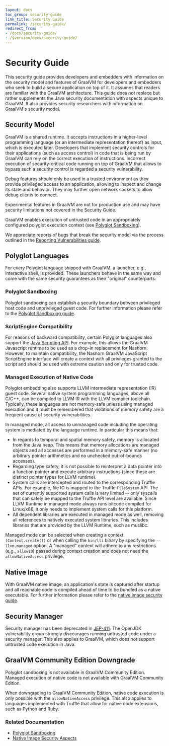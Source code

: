 ```yaml
---
layout: docs
toc_group: security-guide
link_title: Security Guide
permalink: /security-guide/
redirect_from:
- /docs/security-guide/
- /$version/docs/security-guide/
---
```


# Security Guide

This security guide provides developers and embedders with information on the security model and features of GraalVM for developers and embedders who seek to build a secure application on top of it.
It assumes that readers are familiar with the GraalVM architecture.
This guide does not replace but rather supplements the Java security documentation with aspects unique to GraalVM.
It also provides security researchers with information on GraalVM's security model.

## Security Model

GraalVM is a shared runtime. It accepts instructions in a higher-level
programming language (or an intermediate representation thereof) as input, which is executed later.
Developers that implement security controls for their applications (such as access control) in code that is being run by GraalVM can rely on the correct execution of instructions.
Incorrect execution of security-critical code running on top of GraalVM that allows to bypass such a security control is regarded a security vulnerability.

Debug features should only be used in a trusted environment as they provide privileged access to an application, allowing to inspect and change its state and behavior.
They may further open network sockets to allow debug clients to connect.

Experimental features in GraalVM are not for production use and may have security limitations not covered in the Security Guide.

GraalVM enables execution of untrusted code in an appropriately configured polyglot execution context (see [Polyglot Sandboxing](polyglot-sandbox.md)).

We appreciate reports of bugs that break the security model via the process
outlined in the [Reporting Vulnerabilities guide](https://www.oracle.com/corporate/security-practices/assurance/vulnerability/reporting.html).

## Polyglot Languages

For every Polyglot language shipped with GraalVM, a launcher, e.g., interactive shell, is provided.
These launchers behave in the same way and come with the same security guarantees as their "original" counterparts.

### Polyglot Sandboxing

Polyglot sandboxing can establish a security boundary between privileged host code and unprivileged guest code.
For further information please refer to the [Polyglot Sandboxing guide](polyglot-sandbox.md).

### ScriptEngine Compatibility

For reasons of backward compatibility, certain Polyglot languages also support the [Java Scripting API](https://docs.oracle.com/javase/9/scripting/java-scripting-api.htm).
For example, this allows the GraalVM Javascript runtime to be used as a drop-in replacement for Nashorn.
However, to maintain compatibility, the Nashorn GraalVM JavaScript ScriptEngine interface will create a context with all privileges granted to the script and should be used with extreme caution and only for trusted code.

### Managed Execution of Native Code

Polyglot embedding also supports LLVM intermediate representation (IR) guest code.
Several native system programming languages, above all C/C++, can be compiled to LLVM IR with the LLVM compiler toolchain.
Typically, these languages are not memory-safe unless using managed execution and it must be remembered that violations of memory safety are a frequent cause of security vulnerabilities.

In managed mode, all access to unmanaged code including the operating system is mediated by the language runtime. In particular this means that:

* In regards to temporal and spatial memory safety, memory is allocated from the Java heap. This means that memory allocations are managed objects and all accesses are performed in a memory-safe manner (no arbitrary pointer arithmetics and no unchecked out-of-bounds accesses).
* Regarding type safety, it is not possible to reinterpret a data pointer into a function pointer and execute arbitrary instructions (since these are distinct pointer types for LLVM runtime).
* System calls are intercepted and routed to the corresponding Truffle APIs. For example, file IO is mapped to the Truffle `FileSystem` API.
The set of currently supported system calls is very limited -- only syscalls that can safely be mapped to the Truffle API level are available. Since LLVM Runtime in managed mode always runs bitcode compiled for Linux/x86, it only needs to implement system calls for this platform.
* All dependent libraries are executed in managed mode as well, removing all references to natively executed system libraries. This includes libraries that are provided by the LLVM Runtime, such as muslibc.

Managed mode can be selected when creating a context `(Context.create())` or when calling the `bin/lli` binary by specifying the `--llvm.managed` option. A "managed" context will adhere to any restrictions (e.g., `allowIO`) passed during context creation and does not need the `allowNativeAccess` privilege.

## Native Image

With GraalVM native image, an application's state is captured after startup and all reachable code is compiled ahead of time to be bundled as a native executable.
For further information please refer to the [native image security guide](native-image.md).

## Security Manager

Security manager has been deprecated in [JEP-411](https://openjdk.java.net/jeps/411).
The OpenJDK vulnerability group strongly discourages running untrusted code under a security manager.
This also applies to GraalVM, which does not support untrusted code execution in Java.

## GraalVM Community Edition Downgrade

Polyglot sandboxing is not available in GraalVM Community Edition.
Managed execution of native code is not available with GraalVM Community Edition.

When downgrading to GraalVM Community Edition, native code execution is only possible with the `allowNativeAccess` privilege.
This also applies to languages implemented with Truffle that allow for native code extensions, such as Python and Ruby.

### Related Documentation
- [Polyglot Sandboxing](polyglot-sandbox.md)
- [Native Image Security Aspects](native-image.md)
